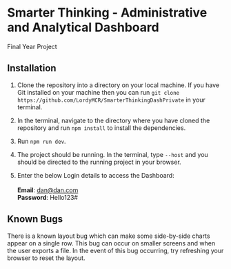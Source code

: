 # Smarter Thinking - Administrative and Analytical Dashboard

Final Year Project

## Installation

1. Clone the repository into a directory on your local machine. If you have Git installed on your machine then you can run `git clone https://github.com/LordyMCR/SmarterThinkingDashPrivate` in your terminal.

2. In the terminal, navigate to the directory where you have cloned the repository and run `npm install` to install the dependencies.

3. Run `npm run dev`.

4. The project should be running. In the terminal, type `--host` and you should be directed to the running project in your browser.

5. Enter the below Login details to access the Dashboard:
\
\
**Email**: dan@dan.com
\
**Password**: Hello123#

## Known Bugs

There is a known layout bug which can make some side-by-side charts appear on a single row. This bug can occur on smaller screens and when the user exports a file. In the event of this bug occurring, try refreshing your browser to reset the layout. 
